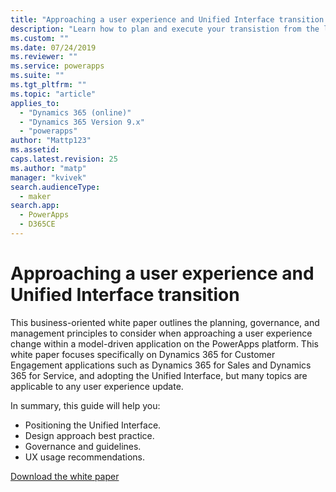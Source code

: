 ```yaml
---
title: "Approaching a user experience and Unified Interface transition | MicrosoftDocs"
description: "Learn how to plan and execute your transistion from the legacy web client to the Unified Interface"
ms.custom: ""
ms.date: 07/24/2019
ms.reviewer: ""
ms.service: powerapps
ms.suite: ""
ms.tgt_pltfrm: ""
ms.topic: "article"
applies_to: 
  - "Dynamics 365 (online)"
  - "Dynamics 365 Version 9.x"
  - "powerapps"
author: "Mattp123"
ms.assetid: 
caps.latest.revision: 25
ms.author: "matp"
manager: "kvivek"
search.audienceType: 
  - maker
search.app: 
  - PowerApps
  - D365CE
---
```

# Approaching a user experience and Unified Interface transition

This business-oriented white paper outlines the planning, governance, and management principles to consider when approaching a user experience change within a model-driven application on the PowerApps platform. This white paper focuses specifically on Dynamics 365 for Customer Engagement applications such as Dynamics 365 for Sales and  Dynamics 365 for Service, and adopting the Unified Interface, but many topics are applicable to any user experience update.

In summary, this guide will help you:
- Positioning the Unified Interface.
- Design approach best practice.
- Governance and guidelines.
- UX usage recommendations.

[Download the white paper](http://download.microsoft.com/download/A/F/3/AF3D45A7-4F38-41BE-8956-1DF7A4A5AFDB/approaching-unified-interface-transition.pdf) 